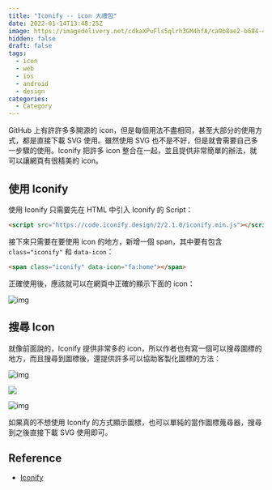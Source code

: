 ```yaml
---
title: "Iconify -- icon 大禮包"
date: 2022-01-14T13:48:25Z
image: https://imagedelivery.net/cdkaXPuFls5qlrh3GM4hfA/ca9b8ae2-b684-421a-a662-2dd4356ce600/public
hidden: false
draft: false
tags:
  - icon
  - web
  - ios
  - android
  - design
categories:
  - Category
---
```


GitHub 上有許許多多開源的 icon，但是每個用法不盡相同，甚至大部分的使用方式，都是直接下載 SVG 使用。雖然使用 SVG 也不是不好，但是就會需要自己多一步驟的使用。Iconify 把許多 icon 整合在一起，並且提供非常簡單的辦法，就可以讓網頁有很精美的 icon。

<!--more-->

## 使用 Iconify

使用 Iconify 只需要先在 HTML 中引入 Iconify 的 Script：

```html
<script src="https://code.iconify.design/2/2.1.0/iconify.min.js"></script>
```

接下來只需要在要使用 icon 的地方，新增一個 span，其中要有包含 `class="iconify"` 和 `data-icon`：

```html
<span class="iconify" data-icon="fa:home"></span>
```

正確使用後，應該就可以在網頁中正確的顯示下面的 icon：

![img](https://imagedelivery.net/cdkaXPuFls5qlrh3GM4hfA/f0141e02-3e26-415d-1ee2-438dc4d43600/public)

## 搜尋 Icon

就像前面說的，Iconify 提供非常多的 icon，所以作者也有寫一個可以搜尋圖標的地方，而且搜尋到圖標後，還提供許多可以協助客製化圖標的方法：

![img](https://imagedelivery.net/cdkaXPuFls5qlrh3GM4hfA/44c38b28-baa8-4faa-6d06-8e2615f19500/public)

![](https://imagedelivery.net/cdkaXPuFls5qlrh3GM4hfA/c330c161-f8b4-41d2-db15-b02079185b00/public)

![img](https://imagedelivery.net/cdkaXPuFls5qlrh3GM4hfA/f0141e02-3e26-415d-1ee2-438dc4d43600/public)

如果真的不想使用 Iconify 的方式顯示圖標，也可以單純的當作圖標蒐尋器，搜尋到之後直接下載 SVG 使用即可。

## Reference

- [Iconify](https://iconify.design/)
